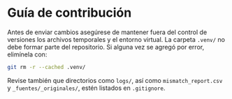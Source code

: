 # Guía de contribución

Antes de enviar cambios asegúrese de mantener fuera del control de versiones los archivos temporales y el entorno virtual. La carpeta `.venv/` no debe formar parte del repositorio. Si alguna vez se agregó por error, elimínela con:

```bash
git rm -r --cached .venv/
```

Revise también que directorios como `logs/`, así como `mismatch_report.csv` y `_fuentes/_originales/`, estén listados en `.gitignore`.
